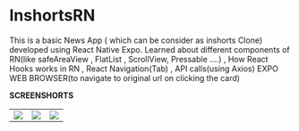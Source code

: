 # InshortsRN
This is a basic News App ( which can be consider as inshorts Clone) developed using React Native Expo. 
Learned about different components of RN(like safeAreaView , FlatList , ScrollView, Pressable ....) ,
How React Hooks works in RN , 
React Navigation(Tab) , 
API calls(using Axios) 
EXPO WEB BROWSER(to navigate to original url on clicking the card)

<b>SCREENSHORTS</b>
<table>
<tr>
<td>
<img src='https://user-images.githubusercontent.com/77340524/195930876-420c5801-d38a-48d5-b194-ddb531245fe7.png' />
</td>
<td>
<img src='https://user-images.githubusercontent.com/77340524/195930946-e8ba2550-d0d0-4334-b778-296dfbf1e4c6.png' />
</td>
<td>
<img src='https://user-images.githubusercontent.com/77340524/195930954-fd3fccbe-fac9-411f-9e97-2367377b2623.png' />
</td>
<tr>
</table>

